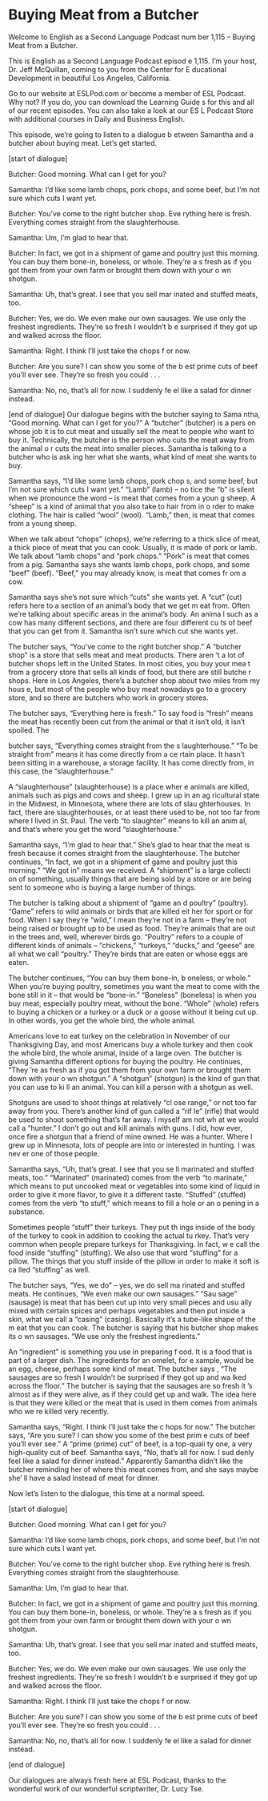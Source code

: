 # Buying Meat from a Butcher

Welcome to English as a Second Language Podcast num ber 1,115 – Buying Meat from a Butcher.

This is English as a Second Language Podcast episod e 1,115. I’m your host, Dr. Jeff McQuillan, coming to you from the Center for E ducational Development in beautiful Los Angeles, California.

Go to our website at ESLPod.com or become a member of ESL Podcast. Why not? If you do, you can download the Learning Guide s for this and all of our recent episodes. You can also take a look at our ES L Podcast Store with additional courses in Daily and Business English.

This episode, we’re going to listen to a dialogue b etween Samantha and a butcher about buying meat. Let’s get started.

[start of dialogue]

Butcher: Good morning. What can I get for you?

Samantha: I’d like some lamb chops, pork chops, and  some beef, but I’m not sure which cuts I want yet.

Butcher: You’ve come to the right butcher shop. Eve rything here is fresh. Everything comes straight from the slaughterhouse.

Samantha: Um, I’m glad to hear that.

Butcher: In fact, we got in a shipment of game and poultry just this morning. You can buy them bone-in, boneless, or whole. They’re a s fresh as if you got them from your own farm or brought them down with your o wn shotgun.

Samantha: Uh, that’s great. I see that you sell mar inated and stuffed meats, too.

Butcher: Yes, we do. We even make our own sausages.  We use only the freshest ingredients. They’re so fresh I wouldn’t b e surprised if they got up and walked across the floor.

Samantha: Right. I think I’ll just take the chops f or now.

Butcher: Are you sure? I can show you some of the b est prime cuts of beef you’ll ever see. They’re so fresh you could . . .

Samantha: No, no, that’s all for now. I suddenly fe el like a salad for dinner instead.

[end of dialogue] Our dialogue begins with the butcher saying to Sama ntha, “Good morning. What can I get for you?” A “butcher” (butcher) is a pers on whose job it is to cut meat and usually sell the meat to people who want to buy  it. Technically, the butcher is the person who cuts the meat away from the animal o r cuts the meat into smaller pieces. Samantha is talking to a butcher who is ask ing her what she wants, what kind of meat she wants to buy.

Samantha says, “I’d like some lamb chops, pork chop s, and some beef, but I’m not sure which cuts I want yet.” “Lamb” (lamb) – no tice the “b” is silent when we pronounce the word – is meat that comes from a youn g sheep. A “sheep” is a kind of animal that you also take to hair from in o rder to make clothing. The hair is called “wool” (wool). “Lamb,” then, is meat that  comes from a young sheep.

When we talk about “chops” (chops), we’re referring  to a thick slice of meat, a thick piece of meat that you can cook. Usually, it is made of pork or lamb. We talk about “lamb chops” and “pork chops.” “Pork” is meat  that comes from a pig. Samantha says she wants lamb chops, pork chops, and  some “beef” (beef). “Beef,” you may already know, is meat that comes fr om a cow.

Samantha says she’s not sure which “cuts” she wants  yet. A “cut” (cut) refers here to a section of an animal’s body that we get m eat from. Often we’re talking about specific areas in the animal’s body. An anima l such as a cow has many different sections, and there are four different cu ts of beef that you can get from it. Samantha isn’t sure which cut she wants yet.

The butcher says, “You’ve come to the right butcher  shop.” A “butcher shop” is a store that sells meat and meat products. There aren ’t a lot of butcher shops left in the United States. In most cities, you buy your mea t from a grocery store that sells all kinds of food, but there are still butche r shops. Here in Los Angeles, there’s a butcher shop about two miles from my hous e, but most of the people who buy meat nowadays go to a grocery store, and so  there are butchers who work in grocery stores.

The butcher says, “Everything here is fresh.” To say food is “fresh” means the meat has recently been cut from the animal or that it isn’t old, it isn’t spoiled. The

butcher says, “Everything comes straight from the s laughterhouse.” “To be straight from” means it has come directly from a ce rtain place. It hasn’t been sitting in a warehouse, a storage facility. It has come directly from, in this case, the “slaughterhouse.”

A “slaughterhouse” (slaughterhouse) is a place wher e animals are killed, animals such as pigs and cows and sheep. I grew up in an ag ricultural state in the Midwest, in Minnesota, where there are lots of slau ghterhouses. In fact, there are slaughterhouses, or at least there used to be, not too far from where I lived in St. Paul. The verb “to slaughter” means to kill an anim al, and that’s where you get the word “slaughterhouse.”

Samantha says, “I’m glad to hear that.” She’s glad to hear that the meat is fresh because it comes straight from the slaughterhouse. The butcher continues, “In fact, we got in a shipment of game and poultry just  this morning.” “We got in” means we received. A “shipment” is a large collecti on of something, usually things that are being sold by a store or are being sent to someone who is buying a large number of things.

The butcher is talking about a shipment of “game an d poultry” (poultry). “Game” refers to wild animals or birds that are killed eit her for sport or for food. When I say they’re “wild,” I mean they’re not in a farm – they’re not being raised or brought up to be used as food. They’re animals that  are out in the trees and, well, wherever birds go. “Poultry” refers to a couple of different kinds of animals – “chickens,” “turkeys,” “ducks,” and “geese” are all  what we call “poultry.” They’re birds that are eaten or whose eggs are eaten.

The butcher continues, “You can buy them bone-in, b oneless, or whole.” When you’re buying poultry, sometimes you want the meat to come with the bone still in it – that would be “bone-in.” “Boneless” (boneless)  is when you buy meat, especially poultry meat, without the bone. “Whole” (whole) refers to buying a chicken or a turkey or a duck or a goose without it  being cut up. In other words, you get the whole bird, the whole animal.

Americans love to eat turkey on the celebration in November of our Thanksgiving Day, and most Americans buy a whole turkey and then  cook the whole bird, the whole animal, inside of a large oven. The butcher is giving Samantha different options for buying the poultry. He continues, “They ’re as fresh as if you got them from your own farm or brought them down with your o wn shotgun.” A “shotgun” (shotgun) is the kind of gun that you can use to ki ll an animal. You can kill a person with a shotgun as well.

Shotguns are used to shoot things at relatively “cl ose range,” or not too far away from you. There’s another kind of gun called a “rif le” (rifle) that would be used to shoot something that’s far away. I myself am not wh at we would call a “hunter.” I don’t go out and kill animals with guns. I did, how ever, once fire a shotgun that a friend of mine owned. He was a hunter. Where I grew  up in Minnesota, lots of people are into or interested in hunting. I was nev er one of those people.

Samantha says, “Uh, that’s great. I see that you se ll marinated and stuffed meats, too.” “Marinated” (marinated) comes from the  verb “to marinate,” which means to put uncooked meat or vegetables into some kind of liquid in order to give it more flavor, to give it a different taste. “Stuffed” (stuffed) comes from the verb “to stuff,” which means to fill a hole or an o pening in a substance.

Sometimes people “stuff” their turkeys. They put th ings inside of the body of the turkey to cook in addition to cooking the actual tu rkey. That’s very common when people prepare turkeys for Thanksgiving. In fact, w e call the food inside “stuffing” (stuffing). We also use that word “stuffing” for a pillow. The things that you stuff inside of the pillow in order to make it soft is ca lled “stuffing” as well.

The butcher says, “Yes, we do” – yes, we do sell ma rinated and stuffed meats. He continues, “We even make our own sausages.” “Sau sage” (sausage) is meat that has been cut up into very small pieces and usu ally mixed with certain spices and perhaps vegetables and then put inside a skin, what we call a “casing” (casing). Basically it’s a tube-like shape of the m eat that you can cook. The butcher is saying that his butcher shop makes its o wn sausages. “We use only the freshest ingredients.”

An “ingredient” is something you use in preparing f ood. It is a food that is part of a larger dish. The ingredients for an omelet, for e xample, would be an egg, cheese, perhaps some kind of meat. The butcher says , “The sausages are so fresh I wouldn’t be surprised if they got up and wa lked across the floor.” The butcher is saying that the sausages are so fresh it ’s almost as if they were alive, as if they could get up and walk. The idea here is that they were killed or the meat that is used in them comes from animals who we re killed very recently.

Samantha says, “Right. I think I’ll just take the c hops for now.” The butcher says, “Are you sure? I can show you some of the best prim e cuts of beef you’ll ever see.” A “prime (prime) cut” of beef, is a top-quali ty one, a very high-quality cut of beef. Samantha says, “No, that’s all for now. I sud denly feel like a salad for dinner instead.” Apparently Samantha didn’t like the butcher reminding her of where this meat comes from, and she says maybe she’ ll have a salad instead of meat for dinner.

 Now let’s listen to the dialogue, this time at a normal speed.

[start of dialogue]

Butcher: Good morning. What can I get for you?

Samantha: I’d like some lamb chops, pork chops, and  some beef, but I’m not sure which cuts I want yet.

Butcher: You’ve come to the right butcher shop. Eve rything here is fresh. Everything comes straight from the slaughterhouse.

Samantha: Um, I’m glad to hear that.

Butcher: In fact, we got in a shipment of game and poultry just this morning. You can buy them bone-in, boneless, or whole. They’re a s fresh as if you got them from your own farm or brought them down with your o wn shotgun.

Samantha: Uh, that’s great. I see that you sell mar inated and stuffed meats, too.

Butcher: Yes, we do. We even make our own sausages.  We use only the freshest ingredients. They’re so fresh I wouldn’t b e surprised if they got up and walked across the floor.

Samantha: Right. I think I’ll just take the chops f or now.

Butcher: Are you sure? I can show you some of the b est prime cuts of beef you’ll ever see. They’re so fresh you could . . .

Samantha: No, no, that’s all for now. I suddenly fe el like a salad for dinner instead.

[end of dialogue]

Our dialogues are always fresh here at ESL Podcast,  thanks to the wonderful work of our wonderful scriptwriter, Dr. Lucy Tse.



